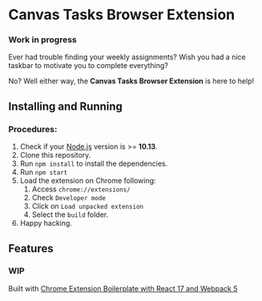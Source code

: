 # Canvas Tasks Browser Extension

### Work in progress

Ever had trouble finding your weekly assignments? Wish you had a nice taskbar to motivate you to complete everything?  

No? Well either way, the **Canvas Tasks Browser Extension** is here to help!

## Installing and Running

### Procedures:

1. Check if your [Node.js](https://nodejs.org/) version is >= **10.13**.
2. Clone this repository.
5. Run `npm install` to install the dependencies.
6. Run `npm start`
7. Load the extension on Chrome following:
   1. Access `chrome://extensions/`
   2. Check `Developer mode`
   3. Click on `Load unpacked extension`
   4. Select the `build` folder.
8. Happy hacking.

## Features

### WIP

Built with [Chrome Extension Boilerplate with React 17 and Webpack 5](https://github.com/lxieyang/chrome-extension-boilerplate-react.git)
